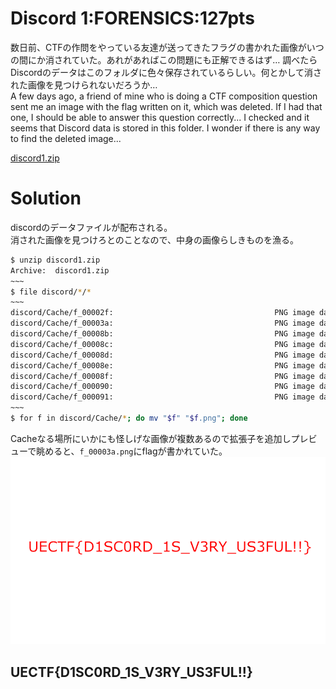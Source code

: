 # Discord 1:FORENSICS:127pts
数日前、CTFの作問をやっている友達が送ってきたフラグの書かれた画像がいつの間にか消されていた。あれがあればこの問題にも正解できるはず… 調べたらDiscordのデータはこのフォルダに色々保存されているらしい。何とかして消された画像を見つけられないだろうか…  
A few days ago, a friend of mine who is doing a CTF composition question sent me an image with the flag written on it, which was deleted. If I had that one, I should be able to answer this question correctly... I checked and it seems that Discord data is stored in this folder. I wonder if there is any way to find the deleted image...  

[discord1.zip](discord1.zip)  

# Solution
discordのデータファイルが配布される。  
消された画像を見つけろとのことなので、中身の画像らしきものを漁る。  
```bash
$ unzip discord1.zip
Archive:  discord1.zip
~~~
$ file discord/*/*
~~~
discord/Cache/f_00002f:                                    PNG image data, 744 x 312, 8-bit/color RGBA, non-interlaced
discord/Cache/f_00003a:                                    PNG image data, 788 x 468, 8-bit/color RGBA, non-interlaced
discord/Cache/f_00008b:                                    PNG image data, 248 x 300, 8-bit/color RGBA, non-interlaced
discord/Cache/f_00008c:                                    PNG image data, 248 x 300, 8-bit/color RGBA, non-interlaced
discord/Cache/f_00008d:                                    PNG image data, 248 x 300, 8-bit/color RGBA, non-interlaced
discord/Cache/f_00008e:                                    PNG image data, 389 x 469, 8-bit/color RGBA, non-interlaced
discord/Cache/f_00008f:                                    PNG image data, 389 x 469, 8-bit/color RGBA, non-interlaced
discord/Cache/f_000090:                                    PNG image data, 389 x 469, 8-bit/color RGBA, non-interlaced
discord/Cache/f_000091:                                    PNG image data, 461 x 469, 8-bit/color RGBA, non-interlaced
~~~
$ for f in discord/Cache/*; do mv "$f" "$f.png"; done
```
Cacheなる場所にいかにも怪しげな画像が複数あるので拡張子を追加しプレビューで眺めると、`f_00003a.png`にflagが書かれていた。  
![f_00003a.png](images/f_00003a.png)  

## UECTF{D1SC0RD_1S_V3RY_US3FUL!!}
